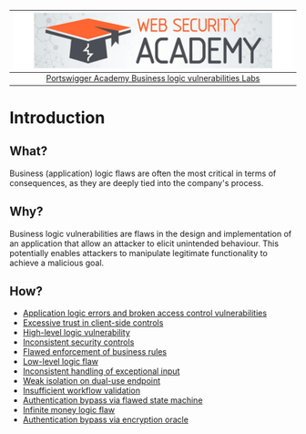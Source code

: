 | [![Portswigger Business logic vulnerabilities Labs](../../_static/images/pal.png)](https://portswigger.net/web-security/all-labs#business-logic-vulnerabilities) |
|:--:|
| [Portswigger Academy Business logic vulnerabilities Labs](https://portswigger.net/web-security/all-labs#business-logic-vulnerabilities) |

# Introduction

## What?

Business (application) logic flaws are often the most critical in terms of consequences, as they are deeply tied into the company's process.

## Why?

Business logic vulnerabilities are flaws in the design and implementation of an application that allow an attacker to elicit unintended behaviour. This potentially enables attackers to manipulate legitimate functionality to achieve a malicious goal.

## How?

* [Application logic errors and broken access control vulnerabilities](../techniques/access.md)
* [Excessive trust in client-side controls](1.md)
* [High-level logic vulnerability](2.md)
* [Inconsistent security controls](3.md)
* [Flawed enforcement of business rules](4.md)
* [Low-level logic flaw](5.md)
* [Inconsistent handling of exceptional input](6.md)
* [Weak isolation on dual-use endpoint](7.md)
* [Insufficient workflow validation](8.md)
* [Authentication bypass via flawed state machine](9.md)
* [Infinite money logic flaw](10.md)
* [Authentication bypass via encryption oracle](11.md)
